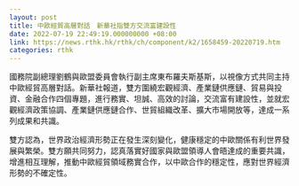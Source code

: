 ```yaml
---
layout: post
title: 中歐經貿高層對話　新華社指雙方交流富建設性
date: 2022-07-19 22:49:19.000000000 +08:00
link: https://news.rthk.hk/rthk/ch/component/k2/1658459-20220719.htm
categories: rthk
---
```


國務院副總理劉鶴與歐盟委員會執行副主席東布羅夫斯基斯，以視像方式共同主持中歐經貿高層對話。新華社報道，雙方圍繞宏觀經濟、產業鏈供應鏈、貿易與投資、金融合作四個專題，進行務實、坦誠、高效的討論，交流富有建設性，並就宏觀經濟政策協調、產業鏈供應鏈合作、世貿組織改革、擴大市場開放等，達成一系列成果和共識。

雙方認為，世界政治經濟形勢正在發生深刻變化，健康穩定的中歐關係有利世界發展與繁榮。雙方願共同努力，認真落實好國家與歐盟領導人會晤達成的重要共識，增進相互理解，推動中歐經貿領域務實合作，以中歐合作的穩定性，應對世界經濟形勢的不確定性。

